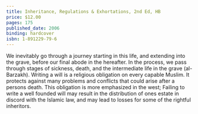 ```yaml
---
title: Inheritance, Regulations & Exhortations, 2nd Ed, HB
price: $12.00
pages: 175
published_date: 2006
binding: hardcover
isbn: 1-891229-79-6
---
```


We inevitably go through a journey starting in this life, and extending into the grave, before our final abode in the hereafter. In the process, we pass through stages of sickness, death, and the intermediate life in the grave (al-Barzakh). Writing a will is a religious obligation on every capable Muslim. It protects against many problems and conflicts that could arise after a persons death. This obligation is more emphasized in the west; Failing to write a well founded will may result in the distribution of ones estate in discord with the Islamic law, and may lead to losses for some of the rightful inheritors.
